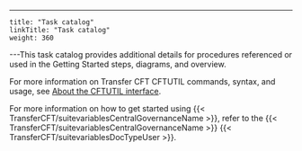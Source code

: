 ---
    title: "Task catalog"
    linkTitle: "Task catalog"
    weight: 360
---This task catalog provides additional details for procedures referenced or used in the Getting Started steps, diagrams, and overview.

For more information on Transfer CFT CFTUTIL commands, syntax, and usage, see [About the CFTUTIL interface](../../../../../c_intro_userinterfaces/about_cftutil).

For more information on how to get started using {{< TransferCFT/suitevariablesCentralGovernanceName  >}}, refer to the {{< TransferCFT/suitevariablesCentralGovernanceName  >}} {{< TransferCFT/suitevariablesDocTypeUser  >}}.
